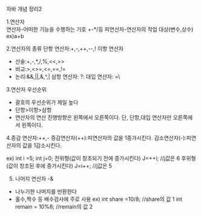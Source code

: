 자바 개념 정리2

1.연산자  
연산자-어떠한 기능을 수행하는 기호 +-*/등
피연산자-연산자의 작업 대상(변수,상수)
ex)a+b

2.연산자의 종류
단항 연산자:+,-,++,--,!
이항 연산자

- 산술:+,-,*,/,%,<<,>>
- 비교:>,<>=,<=,==,!=
- 논리:&&,||,&,^,|
삼항 연산자: ?:
대입 연산자: =\

3.연산자 우선순위
- 괄호의 우선순위가 제일 높다
- 단항>이항>삼항
- 연산자의 연산 진행방향은 왼쪽에서 오른쪽이다. 단, 단항,대입 연산자만 오른쪽에서 왼쪽이다.


4.증감 연산자:++,-
증감연산자(++):피연산자의 값을 1증가시킨다.
감소연산자(-):피연산자의 값을 1감소시킨다.

ex)
int i =5;
int j=0;
전위형(값이 창조되기 전에 증가시킨다)
 J=++i; //j값은 6
후위형(값이 창조된 후에 증가시킨다)
 J=i++; //j값은 5


5. 나머지 연산자 -&
- 나누기한 나머지를 반환한다
- 홀수,짝수 등 배수검사에 주로 사용
ex)
int share =10/8; //share의 값 1
int remain = 10%8; //remain의 값 2
